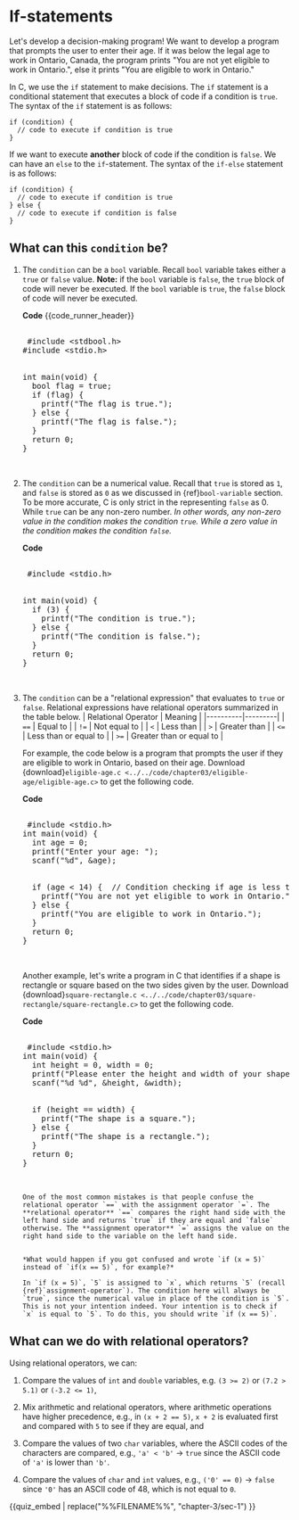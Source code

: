 # If-statements

Let's develop a decision-making program! We want to develop a program that prompts the user to enter their age. If it was below the legal age to work in Ontario, Canada, the program prints "You are not yet eligible to work in Ontario.", else it prints "You are eligible to work in Ontario."

In C, we use the `if` statement to make decisions. The `if` statement is a conditional statement that executes a block of code if a condition is `true`. The syntax of the `if` statement is as follows:

```{code-block} c
if (condition) {
  // code to execute if condition is true
}
```

If we want to execute **another** block of code if the condition is `false`. We can have an `else` to the `if`-statement. The syntax of the `if-else` statement is as follows:

```{code-block} c
if (condition) {
  // code to execute if condition is true
} else {
  // code to execute if condition is false
}
```

## What can this `condition` be?

1. The `condition` can be a `bool` variable. Recall `bool` variable takes either a `true` or `false` value. **Note:** if the `bool` variable is `false`, the `true` block of code will never be executed. If the `bool` variable is `true`, the `false` block of code will never be executed.
    
    **Code**
    {{code_runner_header}}
    <pre class="code-runner-wrapper">
    <code-runner language="c" 
    output="The flag is true.">
    &#35;include &lt;stdbool.h&gt;
   &#35;include &lt;stdio.h&gt;
    <br>
   int main(void) {
     bool flag = true;
     if (flag) {
       printf("The flag is true.");
     } else {
       printf("The flag is false.");
     }
     return 0;
   }
    </code-runner>
    </pre>
    
2. The `condition` can be a numerical value. Recall that `true` is stored as `1`, and `false` is stored as `0` as we discussed in {ref}`bool-variable` section. To be more accurate, C is only strict in the representing `false` as 0. While `true` can be any non-zero number. *In other words, any *non-zero* value in the condition makes the condition `true`. While a *zero* value in the condition makes the condition `false`.*

    **Code**
    <pre class="code-runner-wrapper">
    <code-runner language="c" 
    output="The condition is true.">
    &#35;include &lt;stdio.h&gt;
    <br>
   int main(void) {
     if (3) {
       printf("The condition is true.");
     } else {
       printf("The condition is false.");
     }
     return 0;
   }
    </code-runner>
    </pre>

3. The `condition` can be a "relational expression" that evaluates to `true` or `false`. Relational expressions have relational operators summarized in the table below.
    | Relational Operator | Meaning |
    |----------|---------|
    | `==`     | Equal to |
    | `!=`     | Not equal to |
    | `<`      | Less than |
    | `>`      | Greater than |
    | `<=`     | Less than or equal to |
    | `>=`     | Greater than or equal to |

    For example, the code below is a program that prompts the user if they are eligible to work in Ontario, based on their age. Download {download}`eligible-age.c <../../code/chapter03/eligible-age/eligible-age.c>` to get the following code.

    **Code**
    <pre class="code-runner-wrapper">
    <code-runner language="c" input="13"
    highlight-lines="7" output="Enter your age: <b>13</b>
    You are not yet eligible to work in Ontario.">
    &#35;include &lt;stdio.h&gt;
   int main(void) {
     int age = 0;
     printf("Enter your age: ");
     scanf("%d", &age);
     <br>
     if (age < 14) {  // Condition checking if age is less than 14
       printf("You are not yet eligible to work in Ontario.");
     } else {
       printf("You are eligible to work in Ontario.");
     }
     return 0;
   }
    </code-runner>
    </pre>

    Another example, let's write a program in C that identifies if a shape is rectangle or square based on the two sides given by the user. Download {download}`square-rectangle.c <../../code/chapter03/square-rectangle/square-rectangle.c>` to get the following code.

    **Code**
    <pre class="code-runner-wrapper">
    <code-runner language="c" input="5 5"
    highlight-lines="7" output="Please enter the height and width of your shape: <b>5 5</b>
    The shape is a square.">
    &#35;include &lt;stdio.h&gt;
   int main(void) {
     int height = 0, width = 0;
     printf("Please enter the height and width of your shape: ");
     scanf("%d %d", &height, &width);
    <br>
     if (height == width) {
       printf("The shape is a square.");
     } else {
       printf("The shape is a rectangle.");
     }
     return 0;
   }
    </code-runner>
    </pre>

    ````{admonition} Equal to $==$ Vs. Assignment $=$
    One of the most common mistakes is that people confuse the relational operator `==` with the assignment operator `=`. The **relational operator** `==` compares the right hand side with the left hand side and returns `true` if they are equal and `false` otherwise. The **assignment operator** `=` assigns the value on the right hand side to the variable on the left hand side.

    
    *What would happen if you got confused and wrote `if (x = 5)` instead of `if(x == 5)`, for example?*

    In `if (x = 5)`, `5` is assigned to `x`, which returns `5` (recall {ref}`assignment-operator`). The condition here will always be `true`, since the numerical value in place of the condition is `5`. This is not your intention indeed. Your intention is to check if `x` is equal to `5`. To do this, you should write `if (x == 5)`. 
    
    ````


## What can we do with relational operators?

Using relational operators, we can:

1. Compare the values of `int` and `double` variables, e.g. `(3 >= 2)` or `(7.2 > 5.1)` or `(-3.2 <= 1)`,

2. Mix arithmetic and relational operators, where arithmetic operations have higher precedence, e.g., in `(x + 2 == 5)`, `x + 2` is evaluated first and compared with `5` to see if they are equal, and

3. Compare the values of two `char` variables, where the ASCII codes of the characters are compared, e.g., `'a' < 'b'` $\rightarrow$ `true` since the ASCII code of `'a'` is lower than `'b'`. 

4. Compare the values of `char` and `int` values, e.g., `('0' == 0)` $\rightarrow$ `false` since `'0'` has an ASCII code of 48, which is not equal to `0`.



{{quiz_embed | replace("%%FILENAME%%", "chapter-3/sec-1") }}